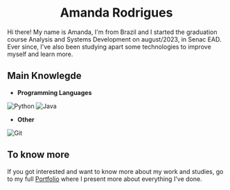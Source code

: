 <div align='center'>

# Amanda Rodrigues

</div>

Hi there! My name is Amanda, I'm from Brazil and I started the graduation course Analysis and Systems Development on august/2023, in Senac EAD. 
Ever since, I've also been studying apart some technologies to improve myself and learn more.

## Main Knowlegde

- **Programming Languages**

![Python](https://img.shields.io/badge/python-3670A0?style=for-the-badge&logo=python&logoColor=ffdd54) 
![Java](https://img.shields.io/badge/java-%23ED8B00.svg?style=for-the-badge&logo=openjdk&logoColor=white)

- **Other**

![Git](https://img.shields.io/badge/git-%23F05033.svg?style=for-the-badge&logo=git&logoColor=white)

## To know more

If you got interested and want to know more about my work and studies, go to my full [Portfolio]() where I present more about everything I've done.
